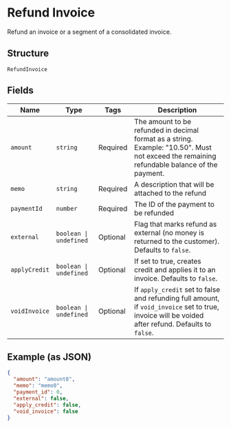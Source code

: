
# Refund Invoice

Refund an invoice or a segment of a consolidated invoice.

## Structure

`RefundInvoice`

## Fields

| Name | Type | Tags | Description |
|  --- | --- | --- | --- |
| `amount` | `string` | Required | The amount to be refunded in decimal format as a string. Example: "10.50". Must not exceed the remaining refundable balance of the payment. |
| `memo` | `string` | Required | A description that will be attached to the refund |
| `paymentId` | `number` | Required | The ID of the payment to be refunded |
| `external` | `boolean \| undefined` | Optional | Flag that marks refund as external (no money is returned to the customer). Defaults to `false`. |
| `applyCredit` | `boolean \| undefined` | Optional | If set to true, creates credit and applies it to an invoice. Defaults to `false`. |
| `voidInvoice` | `boolean \| undefined` | Optional | If `apply_credit` set to false and refunding full amount, if `void_invoice` set to true, invoice will be voided after refund. Defaults to `false`. |

## Example (as JSON)

```json
{
  "amount": "amount8",
  "memo": "memo0",
  "payment_id": 0,
  "external": false,
  "apply_credit": false,
  "void_invoice": false
}
```

